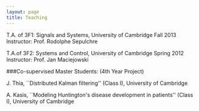 ```yaml
---
layout: page
title: Teaching
---
```


T.A. of 3F1: Signals and Systems, University of Cambridge  Fall 2013
Instructor: Prof. Rodolphe Sepulchre

T.A.of 3F2: Systems and Control, University of Cambridge Spring 2012
Instructor: Prof. Jan Maciejowski


###Co-supervised Master Students: (4th Year Project)

J. Thia, ``Distributed Kalman filtering'' (Class I), University of Cambridge

A. Kasis, ``Modeling Huntington's disease development in patients'' (Class I), University of Cambridge
